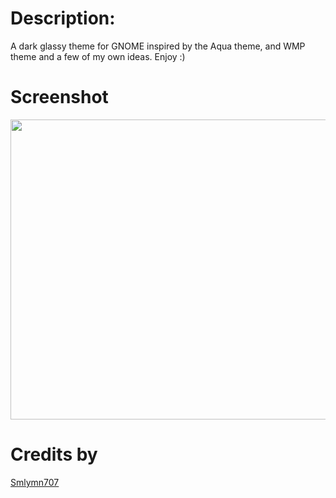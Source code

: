 # Description:
A dark glassy theme for GNOME inspired by the Aqua theme, and WMP theme and a few of my own ideas. Enjoy :)

# Screenshot
<img src="http://gnome-look.org/CONTENT/content-pre1/98344-1.png" height="480" width="640">

# Credits by
[Smlymn707](http://gnome-look.org/usermanager/search.php?username=Smlymn707)

